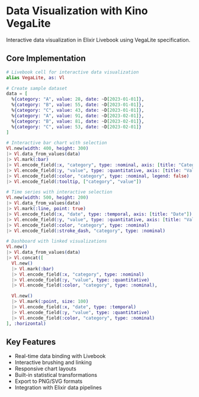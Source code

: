 # Data Visualization with Kino VegaLite

Interactive data visualization in Elixir Livebook using VegaLite specification.

## Core Implementation

```elixir
# Livebook cell for interactive data visualization
alias VegaLite, as: Vl

# Create sample dataset
data = [
  %{category: "A", value: 28, date: ~D[2023-01-01]},
  %{category: "B", value: 55, date: ~D[2023-01-01]},
  %{category: "C", value: 43, date: ~D[2023-01-01]},
  %{category: "A", value: 91, date: ~D[2023-02-01]},
  %{category: "B", value: 81, date: ~D[2023-02-01]},
  %{category: "C", value: 53, date: ~D[2023-02-01]}
]

# Interactive bar chart with selection
Vl.new(width: 400, height: 300)
|> Vl.data_from_values(data)
|> Vl.mark(:bar)
|> Vl.encode_field(:x, "category", type: :nominal, axis: [title: "Category"])
|> Vl.encode_field(:y, "value", type: :quantitative, axis: [title: "Value"])
|> Vl.encode_field(:color, "category", type: :nominal, legend: false)
|> Vl.encode_field(:tooltip, ["category", "value"])

# Time series with interactive selection
Vl.new(width: 500, height: 200)
|> Vl.data_from_values(data)
|> Vl.mark(:line, point: true)
|> Vl.encode_field(:x, "date", type: :temporal, axis: [title: "Date"])
|> Vl.encode_field(:y, "value", type: :quantitative, axis: [title: "Value"])
|> Vl.encode_field(:color, "category", type: :nominal)
|> Vl.encode_field(:stroke_dash, "category", type: :nominal)

# Dashboard with linked visualizations
Vl.new()
|> Vl.data_from_values(data)
|> Vl.concat([
  Vl.new()
  |> Vl.mark(:bar)
  |> Vl.encode_field(:x, "category", type: :nominal)
  |> Vl.encode_field(:y, "value", type: :quantitative)
  |> Vl.encode_field(:color, "category", type: :nominal),

  Vl.new()
  |> Vl.mark(:point, size: 100)
  |> Vl.encode_field(:x, "date", type: :temporal)
  |> Vl.encode_field(:y, "value", type: :quantitative)
  |> Vl.encode_field(:color, "category", type: :nominal)
], :horizontal)
```

## Key Features
- Real-time data binding with Livebook
- Interactive brushing and linking
- Responsive chart layouts
- Built-in statistical transformations
- Export to PNG/SVG formats
- Integration with Elixir data pipelines